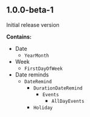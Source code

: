 ## 1.0.0-beta-1

Initial release version

**Contains:**

* Date
    * `YearMonth`
* Week
    * `FirstDayOfWeek`
* Date reminds
    * `DateRemind`
        * `DurationDateRemind`
            * `Events`
                * `AllDayEvents`
        * `Holiday`
